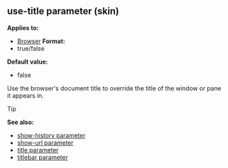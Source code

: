 ## use-title parameter (skin)

<!-- -->
**Applies to:**
+   [Browser](/ref/skin/control/browser.md) <!-- -->
**Format:**
+   true/false
<!-- -->
**Default value:**
+   false


Use the browser\'s document title to override the title of the
window or pane it appears in.

> [!TIP] 
> **See also:**
> +   [show-history parameter](/ref/skin/param/show-history.md) 
> +   [show-url parameter](/ref/skin/param/show-url.md) 
> +   [title parameter](/ref/skin/param/title.md) 
> +   [titlebar parameter](/ref/skin/param/titlebar.md) 